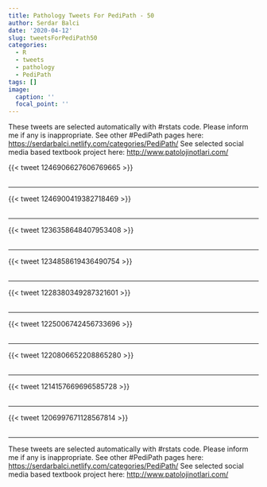 ```yaml
---
title: Pathology Tweets For PediPath - 50
author: Serdar Balci
date: '2020-04-12'
slug: tweetsForPediPath50
categories:
  - R
  - tweets
  - pathology
  - PediPath
tags: []
image:
  caption: ''
  focal_point: ''
---
```



These tweets are selected automatically with #rstats code. Please inform me if any is inappropriate.
See other #PediPath pages here: https://serdarbalci.netlify.com/categories/PediPath/ 
See selected social media based textbook project here: http://www.patolojinotlari.com/

{{< tweet 1246906627606769665 >}}
<br>
<br>
<hr>
{{< tweet 1246900419382718469 >}}
<br>
<br>
<hr>
{{< tweet 1236358648407953408 >}}
<br>
<br>
<hr>
{{< tweet 1234858619436490754 >}}
<br>
<br>
<hr>
{{< tweet 1228380349287321601 >}}
<br>
<br>
<hr>
{{< tweet 1225006742456733696 >}}
<br>
<br>
<hr>
{{< tweet 1220806652208865280 >}}
<br>
<br>
<hr>
{{< tweet 1214157669696585728 >}}
<br>
<br>
<hr>
{{< tweet 1206997671128567814 >}}
<br>
<br>
<hr>


These tweets are selected automatically with #rstats code. Please inform me if any is inappropriate.
See other #PediPath pages here: https://serdarbalci.netlify.com/categories/PediPath/ 
See selected social media based textbook project here: http://www.patolojinotlari.com/
